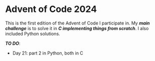 # Advent of Code 2024
This is the first edition of the Advent of Code I participate in. My ***main challenge*** is to solve it in ***C implementing things from scratch***. I also included Python solutions.

***TO DO***:
- Day 21: part 2 in Python, both in C
